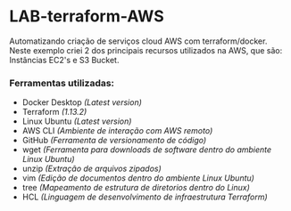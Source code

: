 # LAB-terraform-AWS
Automatizando criação de serviços cloud AWS com terraform/docker. Neste exemplo criei 2 dos principais recursos utilizados
na AWS, que são: Instâncias EC2's e S3 Bucket. 

### Ferramentas utilizadas:

- Docker Desktop *(Latest version)*
- Terraform *(1.13.2)*
- Linux Ubuntu *(Latest version)*
- AWS CLI *(Ambiente de interação com AWS remoto)*
- GitHub *(Ferramenta de versionamento de código)*
- wget *(Ferramenta para downloads de software dentro do ambiente Linux Ubuntu)*
- unzip *(Extração de arquivos zipados)*
- vim *(Edição de documentos dentro do ambiente Linux Ubuntu)*
- tree *(Mapeamento de estrutura de diretorios dentro do Linux)*
- HCL *(Linguagem de desenvolvimento de infraestrutura Terraform)*
